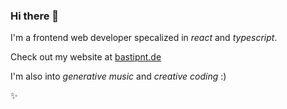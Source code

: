 ### Hi there 👋

I'm a frontend web developer specalized in _react_ and _typescript_.

Check out my website at [bastipnt.de](bastipnt.de)

I'm also into _generative music_ and _creative coding_ :)

✨

<!--
**lItc0de/litc0de** is a ✨ _special_ ✨ repository because its `README.md` (this file) appears on your GitHub profile.

Here are some ideas to get you started:

- 🔭 I’m currently working on ...
- 🌱 I’m currently learning ...
- 👯 I’m looking to collaborate on ...
- 🤔 I’m looking for help with ...
- 💬 Ask me about ...
- 📫 How to reach me: ...
- 😄 Pronouns: ...
- ⚡ Fun fact: ...
-->
